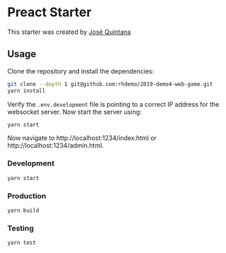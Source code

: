 # Preact Starter

This starter was created by [José Quintana](git.io/joseluisq)


## Usage

Clone the repository and install the dependencies:

```sh
git clone --depth 1 git@github.com:rhdemo/2019-demo4-web-game.git
yarn install
```

Verify the `.env.development` file is pointing to a correct IP address for the websocket server. Now start the server using:

```
yarn start
```

Now navigate to http://localhost:1234/index.html or http://localhost:1234/admin.html.

### Development

```
yarn start
```

### Production

```
yarn build
```

### Testing

```
yarn test
```

